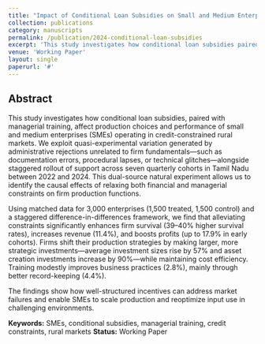 ```yaml
---
title: "Impact of Conditional Loan Subsidies on Small and Medium Enterprise Performance: Evidence from Tamil Nadu"
collection: publications
category: manuscripts   
permalink: /publication/2024-conditional-loan-subsidies
excerpt: 'This study investigates how conditional loan subsidies paired with managerial training affect production choices and performance of SMEs using quasi-experimental variation from administrative rejections.'
venue: 'Working Paper'
layout: single
paperurl: '#'
---
```


## Abstract

This study investigates how conditional loan subsidies, paired with managerial training, affect production choices and performance of small and medium enterprises (SMEs) operating in credit-constrained rural markets. We exploit quasi-experimental variation generated by administrative rejections unrelated to firm fundamentals—such as documentation errors, procedural lapses, or technical glitches—alongside staggered rollout of support across seven quarterly cohorts in Tamil Nadu between 2022 and 2024. This dual-source natural experiment allows us to identify the causal effects of relaxing both financial and managerial constraints on firm production functions. 

Using matched data for 3,000 enterprises (1,500 treated, 1,500 control) and a staggered difference-in-differences framework, we find that alleviating constraints significantly enhances firm survival (39–40% higher survival rates), increases revenue (11.4%), and boosts profits (up to 17.9% in early cohorts). Firms shift their production strategies by making larger, more strategic investments—average investment sizes rise by 57% and asset creation investments increase by 90%—while maintaining cost efficiency. Training modestly improves business practices (2.8%), mainly through better record-keeping (4.4%). 

The findings show how well-structured incentives can address market failures and enable SMEs to scale production and reoptimize input use in challenging environments.

**Keywords:** SMEs, conditional subsidies, managerial training, credit constraints, rural markets
**Status:** Working Paper